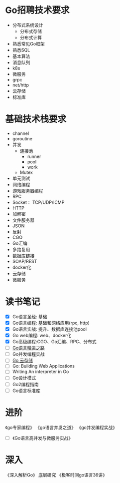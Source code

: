 # Go招聘技术要求
- 分布式系统设计
    - 分布式存储
    - 分布式计算
- 熟悉常见Go框架
- 熟悉SQL
- 基本算法
- 消息队列
- k8s
- 微服务
- grpc
- net/http
- 云存储
- 标准库

# 基础技术栈要求
- channel
- goroutine
- 并发
	- 连接池
		- runner
		- pool
		- work
	- Mutex
- 单元测试
- 网络编程
- 游戏服务器编程
- RPC
- Socket： TCP/UDP/ICMP
- HTTP
- 加解密
- 文件服务器
- JSON
- 反射
- CGO
- Go汇编
- 多路复用
- 数据库链接
- SOAP/REST
- docker化
- 云存储
- 微服务


# 读书笔记
- [x] Go语言圣经: 基础
- [x] Go语言编程: 基础和网络应用(rpc, http)
- [x] Go语言实战: 提升、数据库连接池pool
- [x] Go web编程: web、docker化
- [x] Go高级编程:CGO、Go汇编、RPC、分布式
- [ ] [Go语言精进之路](https://golang.coding3min.com/books-share/)
- [ ] Go并发编程实战
- [ ] [Go 云存储](https://www.qiyacloud.cn/)
- [ ] Go: Building Web Applications
- [ ] Writing An interpreter in Go
- [ ] Go设计模式
- [ ] Go2编程指南
- [ ] Go语言标准库

# 进阶
《go专家编程》
《go语言并发之道》
《go并发编程实战》
- [ ] 《Go语言高并发与微服务实战》

# 深入
《深入解析Go》 底层研究
《极客时间go语言36讲》
